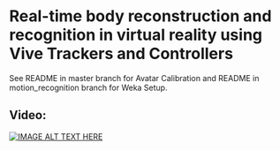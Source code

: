 # Real-time body reconstruction and recognition in virtual reality using Vive Trackers and Controllers

See README in master branch for Avatar Calibration and README in motion_recognition branch for Weka Setup.

## Video:
[![IMAGE ALT TEXT HERE](https://img.youtube.com/vi/J2bgYozfsDw/0.jpg)](https://youtu.be/J2bgYozfsDw)


